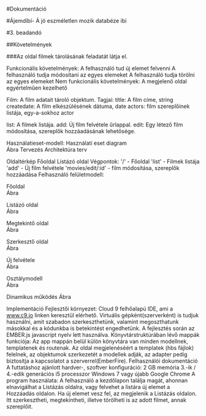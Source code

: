 #Dokumentáció

#Ájemdíbí- Á jó eszméletlen mozik databéze íbí

#3. beadandó

##Követelmények

###Az oldal filmek tárolásának feladatát látja el.

Funkcionális követelmények:
  A felhasználó tud új elemet felvenni
  A felhasználó tudja módosítani az egyes elemeket
  A felhasználó tudja törölni az egyes elemeket
Nem funkcionális követelmények:
  A megjelenő oldal egyértelműen kezelhető

Film: A film adatait tároló objektum. Tagjai:
title: A film címe, string
createdate: A film elkészülésének dátuma, date
actors: film szereplőinek listája, egy-a-sokhoz actor

list: A filmek listája.
add: Új film felvétele űrlappal.
edit: Egy létező film módosítása, szereplők hozzáadásának lehetősége.

Használatieset-modell:
Használati eset diagram</br> Ábra
Tervezés
Architektúra terv

Oldaltérkép
Főoldal
Listázó oldal
Végpontok:
'/' - Főoldal
'list' - Filmek listája
'add' - Új film felvétele
'movies/edit/:id' - film módosítása, szereplők hozzáadása
Felhasználó felületmodell:

Főoldal</br> Ábra

Listázó oldal</br> Ábra

Megtekintő oldal</br> Ábra

Szerkesztő oldal</br> Ábra

Új felvétele</br> Ábra

Osztálymodell</br> Ábra

Dinamikus működés Ábra

Implementáció
Fejlesztői környezet: Cloud 9 felhőalapú IDE, ami a www.c9.io linken keresztül elérhető. Virtuális gépként(szerverként) is tudjuk használni, amit szabadon szerkeszthetünk, valamint megoszthatunk másokkal és a kódunkba is betekintést engedhetünk. A fejlesztés során az EMBER.js javascript nyelv lett használva.
Könyvtárstruktúrában lévő mappák funkciója: Az app mappán belül külön könyvtára van minden modellnek, templatenek és routenak. Az oldal megjelenéséért a templatek (hbs fájlok) felelnek, az objektumok szerkezetét a modellek adják, az adapter pedig biztosítja a kapcsolatot a szerverrel(EmberFire).
Felhasználói dokumentáció
A futtatáshoz ajánlott hardver-, szoftver konfiguráció:
2 GB memória
3.-ik / 4.-edik generációs i5 processzor
Windows 7 vagy újabb
Google Chrome
A program használata: A felhasználó a kezdőlapon találja magát, ahonnan elnavigálhat a Listázás oldalra, vagy felvehet a listára új elemet a Hozzáadás oldalon.
Ha új elemet vesz fel, az megjelenik a Listázás oldalon. Itt szerkesztheti, megtekintheti, illetve törölheti is az adott filmet, annak szereplőit.
